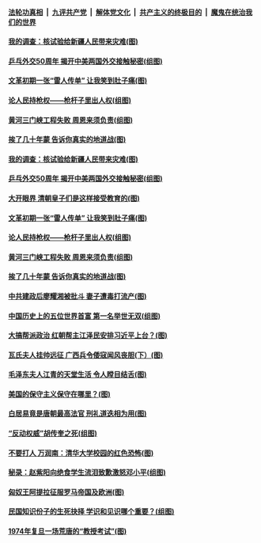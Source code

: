 

####  [法轮功真相](../../../../basic/blob/master/README.md?t=04131702) &nbsp;|&nbsp; [九评共产党](../../../../9ping.md/blob/master/README.md?t=04131702) &nbsp;|&nbsp; [解体党文化](../../../../jtdwh.md/blob/master/README.md?t=04131702)  &nbsp;|&nbsp; [共产主义的终极目的](../../../../gczydzjmd.md/blob/master/README.md?t=04131702) &nbsp;|&nbsp; [魔鬼在统治我们的世界](../../../../mgztzwmdsj.md/blob/master/README.md?t=04131702) 

#### [我的调查：核试验给新疆人民带来灾难(图)](../pages/p6/968025.md?t=04131702) 

#### [乒乓外交50周年 揭开中美两国外交接触秘密(组图)](../pages/p6/968532.md?t=04131702) 

#### [文革初期一张“雷人传单” 让我笑到肚子痛(图)](../pages/p6/968128.md?t=04131702) 

#### [论人民持枪权——枪杆子里出人权(组图)](../pages/p6/968476.md?t=04131702) 

#### [黄河三门峡工程失败 周恩来须负责(组图)](../pages/p6/968024.md?t=04131702) 

#### [挨了几十年蒙 告诉你真实的地道战(图)](../pages/p6/968082.md?t=04131702) 

#### [我的调查：核试验给新疆人民带来灾难(图)](../pages/p6/968025.md?t=04131702) 

#### [乒乓外交50周年 揭开中美两国外交接触秘密(组图)](../pages/p6/968532.md?t=04131702) 

#### [大开眼界 清朝皇子们是这样接受教育的(图)](../pages/p6/968468.md?t=04131702) 

#### [文革初期一张“雷人传单” 让我笑到肚子痛(图)](../pages/p6/968128.md?t=04131702) 

#### [论人民持枪权——枪杆子里出人权(组图)](../pages/p6/968476.md?t=04131702) 

#### [黄河三门峡工程失败 周恩来须负责(组图)](../pages/p6/968024.md?t=04131702) 

#### [挨了几十年蒙 告诉你真实的地道战(图)](../pages/p6/968082.md?t=04131702) 

#### [中共建政后廖耀湘被批斗 妻子遭毒打流产(图)](../pages/p6/966841.md?t=04131702) 

#### [中国历史上的五位世界首富 第一名举世无双(组图)](../pages/p6/967692.md?t=04131702) 

#### [大搞帮派政治 红朝帮主江泽民安排习近平上台？(图)](../pages/p6/968336.md?t=04131702) 

#### [瓦氏夫人挂帅远征 广西兵令倭寇闻风丧胆(下）(图)](../pages/p6/967665.md?t=04131702) 

#### [毛泽东夫人江青的天堂生活 令人瞠目结舌(图)](../pages/p6/967035.md?t=04131702) 

#### [美国的保守主义保守在哪里？(图)](../pages/p6/967886.md?t=04131702) 

#### [白居易竟是唐朝最高法官 刑礼道迭相为用(图)](../pages/p6/968287.md?t=04131702) 

#### [“反动权威”胡传奎之死(组图)](../pages/p6/967814.md?t=04131702) 

#### [不要打人 万润南：清华大学校园的红色恐怖(图)](../pages/p6/966783.md?t=04131702) 

#### [秘录：赵紫阳向绝食学生流泪致歉激怒邓小平(组图)](../pages/p6/967355.md?t=04131702) 

#### [匈奴王阿提拉征服罗马帝国及欧洲(图)](../pages/p6/967690.md?t=04131702) 

#### [民国知识份子的生死抉择 学识和见识哪个重要？(组图)](../pages/p6/968175.md?t=04131702) 

#### [1974年复旦一场荒唐的“教授考试”(图)](../pages/p6/967039.md?t=04131702) 


